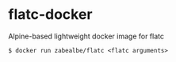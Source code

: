# flatc-docker
Alpine-based lightweight docker image for flatc

```console
$ docker run zabealbe/flatc <flatc arguments>
```

